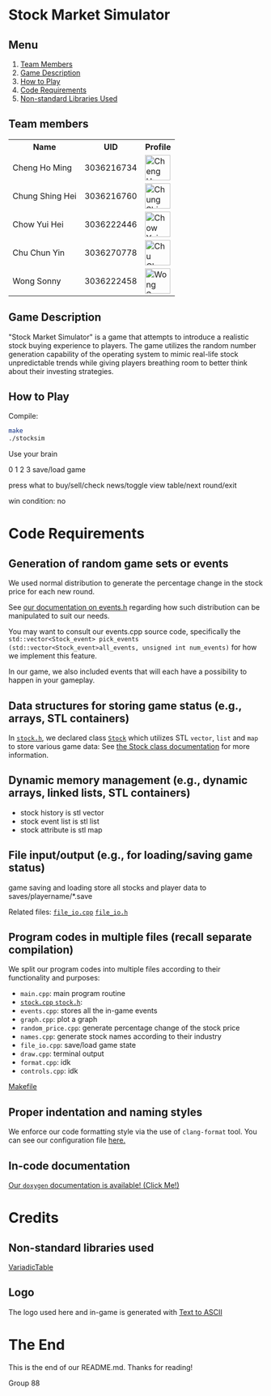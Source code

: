# Stock Market Simulator

## Menu

1. [Team Members](#team-members)
2. [Game Description](#game-description)
3. [How to Play](#how-to-play)
4. [Code Requirements](#code-requirements)
5. [Non-standard Libraries Used](#non-standard-libraries-used)

## Team members
<!-- markdownlint-disable MD033 -->

<table>
    <tbody>
        <tr>
            <th>Name</th>
            <th>UID</th>
            <th>Profile</th>
        </tr>
        <tr>
            <td>Cheng Ho Ming</td>
            <td>3036216734</td>
            <td><a href="https://github.com/eric15342335"><img src="https://avatars.githubusercontent.com/u/70310617" alt="Cheng Ho Ming" width=50></a></td>
        </tr>
        <tr>
            <td>Chung Shing Hei</td>
            <td>3036216760</td>
            <td><a href="https://github.com/MaxChungsh"><img src="https://avatars.githubusercontent.com/u/70740754" alt="Chung Shing Hei" width=50></a></td>
        </tr>
        <tr>
            <td>Chow Yui Hei</td>
            <td>3036222446</td>
            <td><a href="https://github.com/Prismatiscence"><img src="https://avatars.githubusercontent.com/u/56928422" alt="Chow Yui Hei" width=50></a></td>
        </tr>
        <tr>
            <td>Chu Chun Yin</td>
            <td>3036270778</td>
            <td><a href="https://github.com/84ds84d8s"><img src="https://avatars.githubusercontent.com/u/129842660" alt="Chu Chun Yin" width=50></a></td>
        </tr>
        <tr>
            <td>Wong Sonny</td>
            <td>3036222458</td>
            <td><a href="https://github.com/comet13579"><img src="https://avatars.githubusercontent.com/u/67854955" alt="Wong Sonny" width=50></a></td>
        </tr>
    </tbody>
</table>

<!-- markdownlint-enable MD033-->

## Game Description

"Stock Market Simulator" is a game that attempts to introduce a realistic
stock buying experience to players. The game utilizes the random number generation
capability of the operating system to mimic real-life stock unpredictable trends while
giving players breathing room to better think about their investing strategies.

## How to Play

Compile:
```bash
make
./stocksim
```

Use your brain

0 1 2 3 save/load game

press what to buy/sell/check news/toggle view table/next round/exit

win condition: no

# Code Requirements

## Generation of random game sets or events

We used normal distribution to generate the percentage change in the stock price for each new round.

See [our documentation on events.h](https://eric15342335.github.io/comp2113-engg1340-group-project/events_8h.html) regarding how such distribution
can be manipulated to suit our needs.

You may want to consult our events.cpp source code, specifically the
`std::vector<Stock_event> pick_events (std::vector<Stock_event>all_events, unsigned int num_events)` for how we implement this feature.

In our game, we also included <num> events that will each have a possibility to happen in your gameplay.

## Data structures for storing game status (e.g., arrays, STL containers)

In [`stock.h`](./stock.h), we declared class [`Stock`](https://eric15342335.github.io/comp2113-engg1340-group-project/classStock.html) which utilizes STL `vector`, `list` and `map` to store various game data:
See [the Stock class documentation](https://eric15342335.github.io/comp2113-engg1340-group-project/classStock.html) for more information.

## Dynamic memory management (e.g., dynamic arrays, linked lists, STL containers)

- stock history is stl vector
- stock event list is stl list
- stock attribute is stl map

## File input/output (e.g., for loading/saving game status)

game saving and loading
store all stocks and player data to saves/playername/*.save

Related files: [`file_io.cpp`](file_io.cpp) [`file_io.h`](file_io.h)

## Program codes in multiple files (recall separate compilation)

We split our program codes into multiple files according to their functionality and purposes:
- `main.cpp`: main program routine
- [`stock.cpp` `stock.h`](https://eric15342335.github.io/comp2113-engg1340-group-project/classStock.html):
- `events.cpp`: stores all the in-game events
- `graph.cpp`: plot a graph
- `random_price.cpp`: generate percentage change of the stock price
- `names.cpp`: generate stock names according to their industry
- `file_io.cpp`: save/load game state
- `draw.cpp`: terminal output
- `format.cpp`: idk
- `controls.cpp`: idk

[Makefile](./Makefile)

## Proper indentation and naming styles

We enforce our code formatting style via the use of `clang-format` tool. You can see our configuration file [here.](./.clang-format)

## In-code documentation

[Our `doxygen` documentation is available! (Click Me!)](https://eric15342335.github.io/comp2113-engg1340-group-project/)

# Credits

## Non-standard libraries used

[VariadicTable](./nonstdlibs/README.md)

## Logo

The logo used here and in-game is generated with [Text to ASCII](https://www.asciiart.eu/text-to-ascii-art)

# The End

This is the end of our README.md. Thanks for reading!

Group 88
